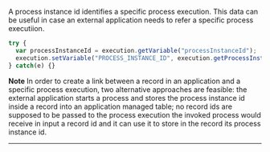 A process instance id identifies a specific process execution. This data can be useful in case an external application needs to refer a specific process executiion.

```js
try {
  var processInstanceId = execution.getVariable("processInstanceId");
  execution.setVariable("PROCESS_INSTANCE_ID", execution.getProcessInstanceId());
} catch(e) {}
```



 **Note** 
In order to create a link between a record in an application and a specific process execution, two alternative approaches are feasible:
the external application starts a process and stores the process instance id inside a record into an application managed table; no record ids are supposed to be passed to the process execution
the invoked process would receive in input a record id and it can use it to store in the record its process instance id.



                

---


